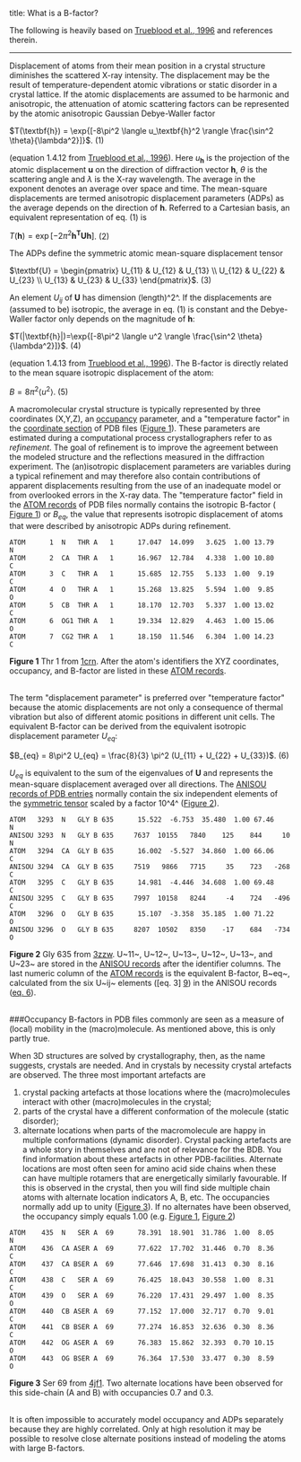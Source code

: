 title: What is a B-factor?

The following is heavily based on [Trueblood et al., 1996][1]
and references therein.

---

Displacement of atoms from their mean position in a crystal structure
diminishes the scattered X-ray intensity. The displacement may be the result of
temperature-dependent atomic vibrations or static disorder in a crystal
lattice. If the atomic displacements are assumed to be harmonic and
anisotropic, the attenuation of atomic scattering factors can be represented
by the atomic anisotropic Gaussian Debye-Waller factor

$T(\textbf{h}) = \exp{[-8\pi^2 \langle u_\textbf{h}^2 \rangle \frac{\sin^2 \theta}{\lambda^2}]}$. (1)

(equation 1.4.12 from [Trueblood et al., 1996][1]).
Here $u_\textbf{h}$ is the projection of the atomic displacement $\textbf{u}$
on the direction of diffraction vector $\textbf{h}$, $\theta$ is the scattering
angle and $\lambda$ is the X-ray wavelength. The average in the exponent
denotes an average over space and time. The mean-square displacements are
termed anisotropic displacement parameters (ADPs) as the average depends on the
direction of $\textbf{h}$. Referred to a Cartesian basis, an equivalent
representation of eq. (1) is

$T(\textbf{h}) = \exp{[-2\pi^2 \textbf{h}^\textbf{T}\textbf{Uh}]}$. (2)

The ADPs define the symmetric atomic mean-square displacement tensor

$\textbf{U} =
 \begin{pmatrix}
  U_{11} & U_{12} & U_{13} \\
  U_{12} & U_{22} & U_{23} \\
  U_{13} & U_{23} & U_{33}
 \end{pmatrix}$. (<a name="eq3"></a>3)

An element $U_{ij}$ of $\textbf{U}$ has dimension (length)^2^. If the
displacements are (assumed to be) isotropic, the average in eq. (1) is constant
and the Debye-Waller factor only depends on the magnitude of $\textbf{h}$:

$T(|\textbf{h}|)=\exp{[-8\pi^2 \langle u^2 \rangle \frac{\sin^2 \theta}{\lambda^2}]}$. (4)

(equation 1.4.13 from [Trueblood et al., 1996][1]).
The B-factor is directly related to the mean square isotropic displacement of
the atom:

$B = 8\pi^2 \langle u^2 \rangle$. (5)

A macromolecular crystal structure is typically represented by three
coordinates (X,Y,Z), an [occupancy][13] parameter, and a "temperature factor"
in the [coordinate section][10] of PDB files ([Figure 1][3]). These parameters
are estimated during a computational process crystallographers refer to as
*refinement*. The goal of refinement is to improve the agreement between the
modeled structure and the reflections measured in the diffraction experiment.
The (an)isotropic displacement parameters are variables during a typical
refinement and may therefore also contain contributions of apparent
displacements resulting from the use of an inadequate model or from overlooked
errors in the X-ray data. The "temperature factor" field in the [ATOM
records][2] of PDB files normally contains the isotropic B-factor (
[Figure 1][3]) or $B_{eq}$, the value that represents isotropic displacement of
atoms that were described by anisotropic ADPs during refinement.


```
ATOM      1  N   THR A   1      17.047  14.099   3.625  1.00 13.79           N  
ATOM      2  CA  THR A   1      16.967  12.784   4.338  1.00 10.80           C  
ATOM      3  C   THR A   1      15.685  12.755   5.133  1.00  9.19           C  
ATOM      4  O   THR A   1      15.268  13.825   5.594  1.00  9.85           O  
ATOM      5  CB  THR A   1      18.170  12.703   5.337  1.00 13.02           C  
ATOM      6  OG1 THR A   1      19.334  12.829   4.463  1.00 15.06           O  
ATOM      7  CG2 THR A   1      18.150  11.546   6.304  1.00 14.23           C  
```

**<a name="fig1"></a>Figure 1** Thr 1 from [1crn][4]. After the atom's
identifiers the XYZ coordinates, occupancy, and B-factor are listed in these
[ATOM records][2].
</br>
</br>

The term "displacement parameter" is
preferred over "temperature factor" because the atomic displacements are not
only a consequence of thermal vibration but also of different atomic positions
in different unit cells. The equivalent B-factor can be derived from the
equivalent isotropic displacement parameter $U_{eq}$:

$B_{eq} = 8\pi^2 U_{eq} = \frac{8}{3} \pi^2 (U_{11} + U_{22} + U_{33})$. (<a
name="eq6"></a>6)

$U_{eq}$ is equivalent to the sum of the eigenvalues of $\textbf{U}$ and
represents the mean-square displacement averaged over all directions.
The [ANISOU records of PDB entries][5] normally contain the six independent
elements of the [symmetric tensor][9] scaled by a factor 10^4^ ([Figure 2][6]).


```
ATOM   3293  N   GLY B 635      15.522  -6.753  35.480  1.00 67.46           N  
ANISOU 3293  N   GLY B 635     7637  10155   7840    125    844     10       N  
ATOM   3294  CA  GLY B 635      16.002  -5.527  34.860  1.00 66.06           C  
ANISOU 3294  CA  GLY B 635     7519   9866   7715     35    723   -268       C  
ATOM   3295  C   GLY B 635      14.981  -4.446  34.608  1.00 69.48           C  
ANISOU 3295  C   GLY B 635     7997  10158   8244     -4    724   -496       C  
ATOM   3296  O   GLY B 635      15.107  -3.358  35.185  1.00 71.22           O  
ANISOU 3296  O   GLY B 635     8207  10502   8350    -17    684   -734       O  
```

**<a name="fig2"></a>Figure 2** Gly 635 from [3zzw][7]. U~11~, U~12~, U~13~,
U~12~, U~13~, and U~23~ are stored in the [ANISOU records][5] after the
identifier columns. The last numeric column of the [ATOM records][2] is
the equivalent B-factor, B~eq~, calculated from the six U~ij~ elements ([eq. 3]
[9]) in the ANISOU records ([eq. 6][8]).
</br>
</br>

###<a name="occ"></a>Occupancy
B-factors in PDB files commonly are seen as a measure of (local) mobility in
the (macro)molecule. As mentioned above, this is only partly true.

When 3D structures are solved by crystallography, then, as the name suggests,
crystals are needed. And in crystals by necessity crystal artefacts are
observed. The three most important artefacts are
1) crystal packing artefacts at those locations where the (macro)molecules
interact with other (macro)molecules in the crystal;
2) parts of the crystal have a different conformation of the molecule (static
disorder);
3) alternate locations when parts of the macromolecule are happy in multiple
conformations (dynamic disorder).
Crystal packing artefacts are a whole story in themselves
and are not of relevance for the BDB. You find information about these
artefacts in other PDB-facilities.
Alternate locations are most often seen for amino acid side chains when these
can have multiple rotamers that are energetically similarly favourable.
If this is observed in the crystal, then you will find side multiple chain
atoms with alternate location indicators A, B, etc. The occupancies normally
add up to unity ([Figure 3][11]). If no alternates have been observed, the
occupancy simply equals 1.00 (e.g. [Figure 1][3], [Figure 2][6])


```
ATOM    435  N   SER A  69      78.391  18.901  31.786  1.00  8.05           N  
ATOM    436  CA ASER A  69      77.622  17.702  31.446  0.70  8.36           C  
ATOM    437  CA BSER A  69      77.646  17.698  31.413  0.30  8.16           C  
ATOM    438  C   SER A  69      76.425  18.043  30.558  1.00  8.31           C  
ATOM    439  O   SER A  69      76.220  17.431  29.497  1.00  8.35           O  
ATOM    440  CB ASER A  69      77.152  17.000  32.717  0.70  9.01           C  
ATOM    441  CB BSER A  69      77.274  16.853  32.636  0.30  8.36           C  
ATOM    442  OG ASER A  69      76.383  15.862  32.393  0.70 10.15           O  
ATOM    443  OG BSER A  69      76.364  17.530  33.477  0.30  8.59           O  
```

**<a name="fig3"></a>Figure 3** Ser 69 from [4jf1][12]. Two alternate locations
have been observed for this side-chain (A and B) with occupancies 0.7 and 0.3.
</br>
</br>

It is often impossible to accurately model occupancy and ADPs separately
because they are highly correlated. Only at high resolution it may be possible
to resolve close alternate positions instead of modeling the atoms with large
B-factors.


[1]: http://www.iucr.org/resources/commissions/crystallographic-nomenclature/adp
[2]: http://www.wwpdb.org/documentation/format33/sect9.html#ATOM "ATOM records"
[3]: #fig1 "Figure 1"
[4]: http://www.rcsb.org/pdb/explore/explore.do?structureId=1crn "1crn"
[5]: http://www.wwpdb.org/documentation/format33/sect9.html#ANISOU "ANISOU
records"
[6]: #fig2 "Figure 2"
[7]: http://www.rcsb.org/pdb/explore/explore.do?structureId=3zzw "3zzw"
[8]: #eq6 "Equation 6"
[9]: #eq3 "Equation 3"
[10]: http://www.wwpdb.org/documentation/format33/sect9.html "coordinate
section"
[11]: #fig3 "Figure 3"
[12]: http://www.rcsb.org/pdb/explore/explore.do?structureId=4jf1 "4jf1"
[13]: #occ "Occupancy"
